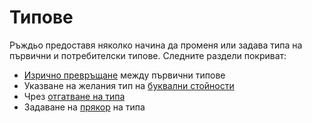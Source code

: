 # Типове

Ръждьо предоставя няколко начина да променя или задава типа на първични и
потребителски типове. Следните раздели покриват:
* [Изрично превръщане] между първични типове
* Указване на желания тип на [буквални стойности]
* Чрез [отгатване на типа]
* Задаване на [прякор] на типа 

[Изрично превръщане]: types/cast.md
[буквални стойности]: types/literals.md
[отгатване на типа]: types/inference.md
[прякор]: types/alias.md
